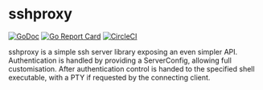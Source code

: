 # sshproxy

[![GoDoc](https://godoc.org/github.com/resin-io/sshproxy?status.svg)](https://godoc.org/github.com/resin-io/sshproxy)
[![Go Report Card](https://goreportcard.com/badge/github.com/resin-io/sshproxy)](https://goreportcard.com/report/github.com/resin-io/sshproxy)
[![CircleCI](https://circleci.com/gh/resin-io/sshproxy.png?style=shield)](https://circleci.com/gh/resin-io/sshproxy)

sshproxy is a simple ssh server library exposing an even simpler API.
Authentication is handled by providing a ServerConfig, allowing
full customisation.
After authentication control is handed to the specified shell executable,
with a PTY if requested by the connecting client.
